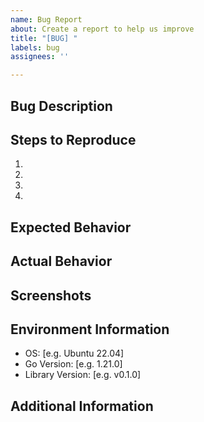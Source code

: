 ```yaml
---
name: Bug Report
about: Create a report to help us improve
title: "[BUG] "
labels: bug
assignees: ''

---
```


## Bug Description
<!-- Please provide a clear and concise description of the bug -->

## Steps to Reproduce
<!-- Please provide steps to reproduce the issue -->
1.
2.
3.
4.

## Expected Behavior
<!-- Please describe what you expected to happen -->

## Actual Behavior
<!-- Please describe what actually happened -->

## Screenshots
<!-- If applicable, add screenshots to help explain your problem -->

## Environment Information
- OS: [e.g. Ubuntu 22.04]
- Go Version: [e.g. 1.21.0]
- Library Version: [e.g. v0.1.0]

## Additional Information
<!-- Add any other context about the problem here -->